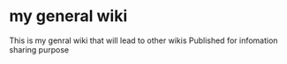 # my general wiki

  This is my genral wiki that will lead to other wikis
  Published for infomation sharing purpose
